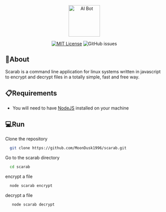 <div align="center">

<img src="https://cdn.discordapp.com/attachments/401270585306382337/1104605824548085831/Dusk_scarab_tech_icon_ascii_2f47db53-ab33-47cc-8456-19672898e3fe.png" alt="AI Bot" width="100"/>

[![MIT License](https://img.shields.io/badge/License-MIT-green.svg)](https://github.com/MoonDusk1996/scarab/blob/main/LICENSE)
![GitHub issues](https://img.shields.io/github/issues/moondusk1996/scarab)


</div>

## 📝About

Scarab is a command line application for linux systems written in javascript to encrypt and decrypt files in a totally simple, fast and free way.

## ️📋Requirements

- You will need to have [NodeJS](https://nodejs.org/en)
  installed on your machine

## 💻Run

Clone the repository

```bash
  git clone https://github.com/MoonDusk1996/scarab.git
```

Go to the scarab directory

```bash
  cd scarab
```

encrypt a file

```bash
  node scarab encrypt
```

decrypt a file

```bash
   node scarab decrypt
```
